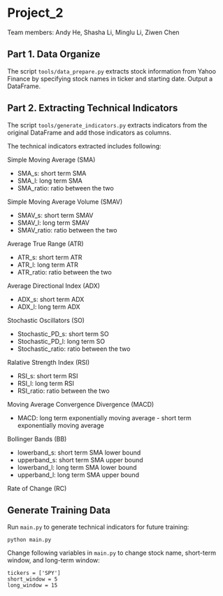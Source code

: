 # Project_2
Team members: Andy He, Shasha Li, Minglu Li, Ziwen Chen

## Part 1. Data Organize

The script `tools/data_prepare.py` extracts stock information from Yahoo Finance by specifying stock names in ticker and starting date. Output a DataFrame.

## Part 2. Extracting Technical Indicators

The script `tools/generate_indicators.py` extracts indicators from the original DataFrame and add those indicators as columns.

The technical indicators extracted includes following:

Simple Moving Average (SMA)
- SMA_s: short term SMA
- SMA_l: long term SMA
- SMA_ratio: ratio between the two

Simple Moving Average Volume (SMAV)
- SMAV_s: short term SMAV
- SMAV_l: long term SMAV
- SMAV_ratio: ratio between the two

Average True Range (ATR)
- ATR_s: short term ATR
- ATR_l: long term ATR
- ATR_ratio: ratio between the two

Average Directional Index (ADX)
- ADX_s: short term ADX
- ADX_l: long term ADX

Stochastic Oscillators (SO)
- Stochastic_PD_s: short term SO 
- Stochastic_PD_l: long term SO
- Stochastic_ratio: ratio between the two

Ralative Strength Index (RSI)
- RSI_s: short term RSI
- RSI_l: long term RSI
- RSI_ratio: ratio between the two

Moving Average Convergence Divergence (MACD)
- MACD: long term exponentially moving average - short term exponentially moving average

Bollinger Bands (BB)
- lowerband_s: short term SMA lower bound
- upperband_s: short term SMA upper bound
- lowerband_l: long term SMA lower bound
- upperband_l: long term SMA upper bound

Rate of Change (RC)

## Generate Training Data

Run `main.py` to generate technical indicators for future training:

```
python main.py
```

Change following variables in `main.py` to change stock name, short-term window, and long-term window:

```
tickers = ['SPY']
short_window = 5
long_window = 15
```
